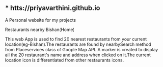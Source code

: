 ## * htts://priyavarthini.github.io 
A Personal website for my projects

Restaurants nearby Bishan(Home)

This web App is used to find 20 nearest restaurants from your current location(eg-Bishan).The restaurants are found by nearbySearch method from Placeservices class of Goople Map API. A marker is created to display all the 20 restaurant's name and address when clicked on it.The current location icon is differentiated from other restaurants icons.

